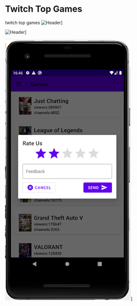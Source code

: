 # Twitch Top Games
twitch top games
![Header](https://github.com/GlebLogachev/TwitchTopGames/blob/main/oneImage%20(1).png)]

![Header](https://github.com/GlebLogachev/TwitchTopGames/blob/main/twoImage%20(1).png)]

![Header](https://github.com/GlebLogachev/TwitchTopGames/blob/main/threeImage%20(1).png)]
